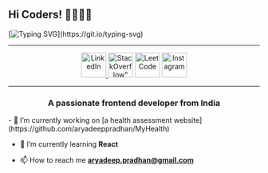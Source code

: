 ## Hi Coders! 👋👨🏻‍💻

[![Typing SVG](https://readme-typing-svg.demolab.com?font=Roboto&weight=900&size=30&duration=4000&pause=500&color=15A7F7&width=435&lines=I+am+Aryadeep+Pradhan.;Nice+to+meet+you!!!)](https://git.io/typing-svg)

---

<div align="center"> <a href="https://www.linkedin.com/in/aryadeep-pradhan/" target="_blank"> <img src="https://img.icons8.com/color/96/000000/linkedin-circled--v2.png" alt='LinkedIn' height='50' width='50'> </a>  <a href="https://stackoverflow.com/users/30652320/aryadeep" target="_blank"> <img src='https://github.com/user-attachments/assets/af3ca5cb-066d-49dc-b179-1d38138dfadb' alt='StackOverflow" height='50' width='50'></a> <a href="https://leetcode.com/u/Aryadeepp/" target="_blank"> <img src="https://github.com/user-attachments/assets/a7117db2-806d-4ff1-8a0c-ddaa1448240e" alt='LeetCode' height='50' width='50'></a> <a href="https://www.instagram.com/buck.aroo__/" target="_blank"><img src='https://github.com/user-attachments/assets/0d434098-ac9b-4a79-ae81-b7b12e42f024' alt='Instagram' height='50' width='50'></a>   <!--<a href="https://heysoumyadeep.github.io/"><img src='https://cdn.jsdelivr.net/npm/simple-icons@3.0.1/icons/icloud.svg' alt='Website' height='50'></a>--> </div>

---

<h3 align="center">A passionate frontend developer from India</h3>
- 🔭 I’m currently working on [a health assessment website](https://github.com/aryadeeppradhan/MyHealth)

- 🌱 I’m currently learning **React**

- 📫 How to reach me **aryadeep.pradhan@gmail.com**
<!--
**aryadeeppradhan/aryadeeppradhan** is a ✨ _special_ ✨ repository because its `README.md` (this file) appears on your GitHub profile.

Here are some ideas to get you started:

- 🔭 I’m currently working on ...
- 🌱 I’m currently learning React
- 👯 I’m looking to collaborate on ...
- 🤔 I’m looking for help with ...
- 💬 Ask me about ...
- 📫 How to reach me: ...
- 😄 Pronouns: ...
- ⚡ Fun fact: ...
-->
